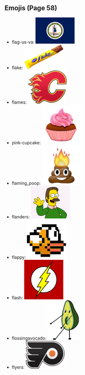 
## Emojis (Page 58)

* flag-us-va: ![flag-us-va](output/flag-us-va.gif)
* flake: ![flake](output/flake.png)
* flames: ![flames](output/flames.png)
* pink-cupcake: ![pink-cupcake](output/pink-cupcake.png)
* flaming_poop: ![flaming_poop](output/flaming_poop.png)
* flanders: ![flanders](output/flanders.png)
* flappy: ![flappy](output/flappy.gif)
* flash: ![flash](output/flash.png)
* flossingavocado: ![flossingavocado](output/flossingavocado.gif)
* flyers: ![flyers](output/flyers.png)
